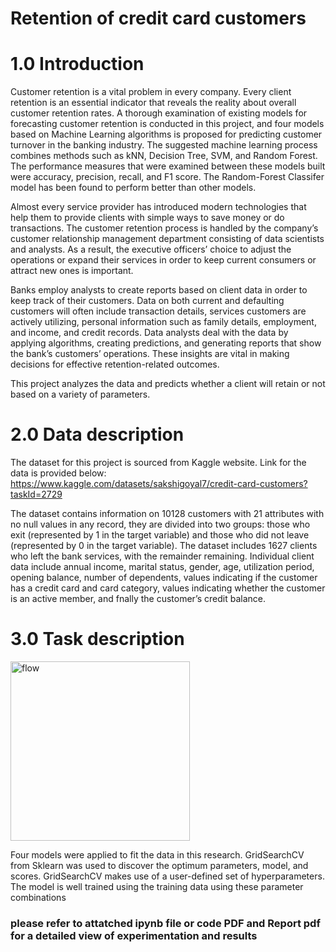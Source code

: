 # Retention of credit card customers
# **1.0 Introduction**
Customer retention is a vital problem in every company. Every client retention is an essential indicator that reveals the reality about overall customer retention rates. A thorough examination of existing models for forecasting customer retention is conducted in this project, and four models based on Machine Learning algorithms is proposed for predicting customer turnover in the banking industry. The suggested machine learning process combines methods such as kNN, Decision Tree, SVM, and Random Forest. The performance measures that were examined between these models built were accuracy, precision, recall, and F1 score. The Random-Forest Classifer model has been found to perform better than other models.

Almost every service provider has introduced modern technologies that help them to provide clients with simple ways to save money or do transactions. The customer retention process is handled by the company’s customer relationship management department consisting of data scientists and analysts. As a result, the executive officers’ choice to adjust the operations or expand their services in order to keep current consumers or attract new ones is important.

Banks employ analysts to create reports based on client data in order to keep track of their customers. Data on both current and defaulting customers will often include transaction details, services customers are actively utilizing, personal information such as family details, employment, and income, and credit records. Data analysts deal with the data by applying algorithms, creating predictions, and generating reports that show the bank’s customers’ operations. These insights are vital in making decisions for effective retention-related outcomes.

This project analyzes the data and predicts whether a client will retain or not based on a variety of parameters.

# **2.0	Data description**

The dataset for this project is sourced from Kaggle website. Link for the data is provided below:
https://www.kaggle.com/datasets/sakshigoyal7/credit-card-customers?taskId=2729 

The dataset contains information on 10128 customers with 21 attributes with no null values in any record, they are divided into two groups: those who exit (represented by 1 in the target variable) and those who did not leave (represented by 0 in the target variable). The dataset includes 1627 clients who left the bank services, with the remainder remaining. Individual client data include annual income, marital status, gender, age, utilization period, opening balance, number of dependents, values indicating if the customer has a credit card and card category, values indicating whether the customer is an active member, and fnally the customer’s credit balance.

# **3.0	Task description**

<img width="287" alt="flow" src="https://user-images.githubusercontent.com/90293681/167235769-485c674c-3d4a-4cbe-9bde-751384f45f15.png">

Four models were applied to fit the data in this research. GridSearchCV from Sklearn was used to discover the optimum parameters, model, and scores. GridSearchCV makes use of a user-defined set of hyperparameters. The model is well trained using the training data using these parameter combinations

### **please refer to attatched ipynb file or code PDF and Report pdf for a detailed view of experimentation and results**
